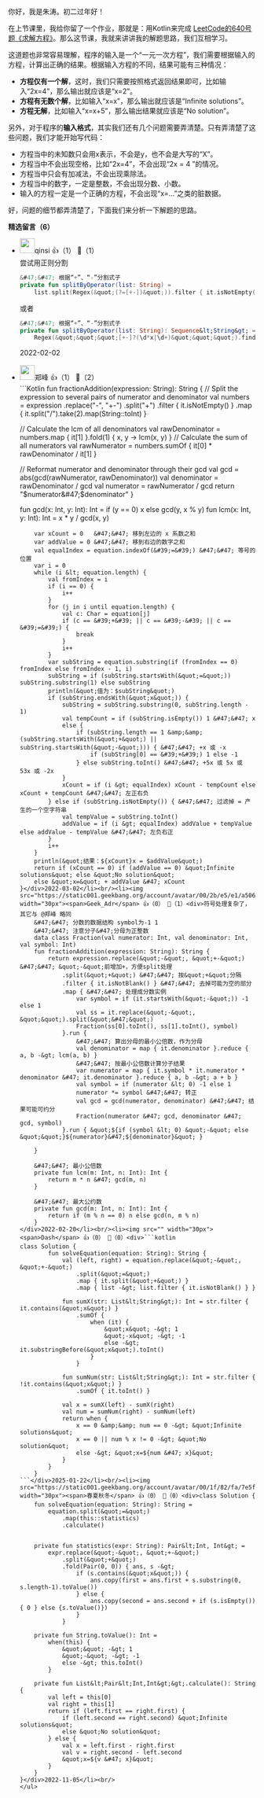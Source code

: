 你好，我是朱涛。初二过年好！

在上节课里，我给你留了一个作业，那就是：用Kotlin来完成 [LeetCode的640号题《求解方程》](https://leetcode-cn.com/problems/solve-the-equation/)。那么这节课，我就来讲讲我的解题思路，我们互相学习。

这道题也非常容易理解，程序的输入是一个“一元一次方程”，我们需要根据输入的方程，计算出正确的结果。根据输入方程的不同，结果可能有三种情况：

- **方程仅有一个解**，这时，我们只需要按照格式返回结果即可，比如输入“2x=4”，那么输出就应该是“x=2”。
- **方程有无数个解**，比如输入“x=x”，那么输出就应该是“Infinite solutions”。
- **方程无解**，比如输入“x=x+5”，那么输出结果就应该是“No solution”。

另外，对于程序的**输入格式**，其实我们还有几个问题需要弄清楚。只有弄清楚了这些问题，我们才能开始写代码：

- 方程当中的未知数只会用x表示，不会是y，也不会是大写的“X”。
- 方程当中不会出现空格，比如“2x=4”，不会出现“2x = 4 ”的情况。
- 方程当中只会有加减法，不会出现乘除法。
- 方程当中的数字，一定是整数，不会出现分数、小数。
- 输入的方程一定是一个正确的方程，不会出现“x=…”之类的脏数据。

好，问题的细节都弄清楚了，下面我们来分析一下解题的思路。
<div><strong>精选留言（6）</strong></div><ul>
<li><img src="https://static001.geekbang.org/account/avatar/00/19/70/67/0c1359c2.jpg" width="30px"><span>qinsi</span> 👍（1） 💬（1）<div>尝试用正则分割

```kotlin
&#47;&#47; 根据“+”、“-”分割式子
private fun splitByOperator(list: String) =
    list.split(Regex(&quot;(?=[+-])&quot;)).filter { it.isNotEmpty() }
```

或者

```kotlin
&#47;&#47; 根据“+”、“-”分割式子
private fun splitByOperator(list: String): Sequence&lt;String&gt; =
    Regex(&quot;&quot;&quot;[+-]?(\d*x|\d+)&quot;&quot;&quot;).findAll(list).map { it.value }
```
</div>2022-02-02</li><br/><li><img src="https://static001.geekbang.org/account/avatar/00/10/f9/c5/95b97dfa.jpg" width="30px"><span>郑峰</span> 👍（1） 💬（2）<div>```Kotlin
fun fractionAddition(expression: String): String {
  &#47;&#47; Split the expression to several pairs of numerator and denominator
  val numbers = expression
    .replace(&quot;-&quot;, &quot;+-&quot;)
    .split(&quot;+&quot;)
    .filter { it.isNotEmpty() }
    .map { it.split(&quot;&#47;&quot;).take(2).map(String::toInt) }

  &#47;&#47; Calculate the lcm of all denominators
  val rawDenominator = numbers.map { it[1] }.fold(1) { x, y -&gt; lcm(x, y) }
  &#47;&#47; Calculate the sum of all numerators
  val rawNumerator = numbers.sumOf { it[0] * rawDenominator &#47; it[1] }

  &#47;&#47; Reformat numerator and denominator through their gcd
  val gcd = abs(gcd(rawNumerator, rawDenominator))
  val denominator = rawDenominator &#47; gcd
  val numerator = rawNumerator &#47; gcd
  return &quot;$numerator&#47;$denominator&quot;
}

fun gcd(x: Int, y: Int): Int = if (y == 0) x else gcd(y, x % y)
fun lcm(x: Int, y: Int): Int = x * y &#47; gcd(x, y)
```</div>2022-02-02</li><br/><li><img src="https://static001.geekbang.org/account/avatar/00/14/71/c1/cbc55e06.jpg" width="30px"><span>白乾涛</span> 👍（0） 💬（1）<div>fun solveEquation(equation: String): String { &#47;&#47; x+5-3+2x=6+x-2
    var xCount = 0   &#47;&#47; 移到左边的 x 系数之和
    var addValue = 0 &#47;&#47; 移到右边的数字之和
    val equalIndex = equation.indexOf(&#39;=&#39;) &#47;&#47; 等号的位置
    var i = 0
    while (i &lt; equation.length) {
        val fromIndex = i
        if (i == 0) {
            i++
        }
        for (j in i until equation.length) {
            val c: Char = equation[j]
            if (c == &#39;+&#39; || c == &#39;-&#39; || c == &#39;=&#39;) {
                break
            }
            i++
        }
        var subString = equation.substring(if (fromIndex == 0) fromIndex else fromIndex - 1, i)
        subString = if (subString.startsWith(&quot;=&quot;)) subString.substring(1) else subString
        println(&quot;值为：$subString&quot;)
        if (subString.endsWith(&quot;x&quot;)) {
            subString = subString.substring(0, subString.length - 1)
            val tempCount = if (subString.isEmpty()) 1 &#47;&#47; x
            else {
                if (subString.length == 1 &amp;&amp; (subString.startsWith(&quot;+&quot;) || subString.startsWith(&quot;-&quot;))) { &#47;&#47; +x 或 -x
                    if (subString[0] == &#39;+&#39;) 1 else -1
                } else subString.toInt() &#47;&#47; +5x 或 5x 或 53x 或 -2x
            }
            xCount = if (i &gt; equalIndex) xCount - tempCount else xCount + tempCount &#47;&#47; 左正右负
        } else if (subString.isNotEmpty()) { &#47;&#47; 过滤掉 = 产生的一个空字符串
            val tempValue = subString.toInt()
            addValue = if (i &gt; equalIndex) addValue + tempValue else addValue - tempValue &#47;&#47; 左负右正
        }
        i++
    }
    println(&quot;结果：${xCount}x = $addValue&quot;)
    return if (xCount == 0) if (addValue == 0) &quot;Infinite solutions&quot; else &quot;No solution&quot;
    else &quot;x=&quot; + addValue &#47; xCount
}</div>2022-03-02</li><br/><li><img src="https://static001.geekbang.org/account/avatar/00/2b/e5/e1/a5064f88.jpg" width="30px"><span>Geek_Adr</span> 👍（0） 💬（1）<div>符号处理复杂了，其它与 @郑峰 略同
    &#47;&#47; 分数的数据结构 symbol为-1 1
    &#47;&#47; 注意分子&#47;分母为正整数
    data class Fraction(val numerator: Int, val denominator: Int, val symbol: Int)
    fun fractionAddition(expression: String): String {
        return expression.replace(&quot;-&quot;, &quot;+-&quot;) &#47;&#47; &quot;-&quot;前增加+，方便split处理
            .split(&quot;+&quot;) &#47;&#47; 按&quot;+&quot;分隔
            .filter { it.isNotBlank() } &#47;&#47; 去掉可能为空的部分
            .map { &#47;&#47; 处理成分数实例
                var symbol = if (it.startsWith(&quot;-&quot;)) -1 else 1
                val ss = it.replace(&quot;-&quot;, &quot;&quot;).split(&quot;&#47;&quot;)
                Fraction(ss[0].toInt(), ss[1].toInt(), symbol)
            }.run {
                &#47;&#47; 算出分母的最小公倍数，作为分母
                val denominator = map { it.denominator }.reduce { a, b -&gt; lcm(a, b) }
                &#47;&#47; 按最小公倍数计算分子结果
                var numerator = map { it.symbol * it.numerator * denominator &#47; it.denominator }.reduce { a, b -&gt; a + b }
                val symbol = if (numerator &lt; 0) -1 else 1
                numerator *= symbol &#47;&#47; 转正
                val gcd = gcd(numerator, denominator) &#47;&#47; 结果可能可约分
                Fraction(numerator &#47; gcd, denominator &#47; gcd, symbol)
            }.run { &quot;${if (symbol &lt; 0) &quot;-&quot; else &quot;&quot;}${numerator}&#47;${denominator}&quot; }

    }

    &#47;&#47; 最小公倍数
    private fun lcm(m: Int, n: Int): Int {
        return m * n &#47; gcd(m, n)
    }

    &#47;&#47; 最大公约数
    private fun gcd(m: Int, n: Int): Int {
        return if (m % n == 0) n else gcd(n, m % n)
    }
</div>2022-02-20</li><br/><li><img src="" width="30px"><span>Dash</span> 👍（0） 💬（0）<div>```kotlin
class Solution {
        fun solveEquation(equation: String): String {
            val (left, right) = equation.replace(&quot;-&quot;, &quot;+-&quot;)
                .split(&quot;=&quot;)
                .map { it.split(&quot;+&quot;) }
                .map { list -&gt; list.filter { it.isNotBlank() } }

            fun sumX(str: List&lt;String&gt;): Int = str.filter { it.contains(&quot;x&quot;) }
                .sumOf {
                    when (it) {
                        &quot;x&quot; -&gt; 1
                        &quot;-x&quot; -&gt; -1
                        else -&gt; it.substringBefore(&quot;x&quot;).toInt()
                    }
                }

            fun sumNum(str: List&lt;String&gt;): Int = str.filter { !it.contains(&quot;x&quot;) }
                .sumOf { it.toInt() }

            val x = sumX(left) - sumX(right)
            val num = sumNum(right) - sumNum(left)
            return when {
                x == 0 &amp;&amp; num == 0 -&gt; &quot;Infinite solutions&quot;
                x == 0 || num % x != 0 -&gt; &quot;No solution&quot;
                else -&gt; &quot;x=${num &#47; x}&quot;
            }
        }
    }
```</div>2025-01-22</li><br/><li><img src="https://static001.geekbang.org/account/avatar/00/1f/82/fa/7e5f7a0a.jpg" width="30px"><span>春夏秋冬</span> 👍（0） 💬（0）<div>class Solution {
    fun solveEquation(equation: String): String =
        equation.split(&quot;=&quot;)
            .map(this::statistics)
            .calculate()


    private fun statistics(expr: String): Pair&lt;Int, Int&gt; =
        expr.replace(&quot;-&quot;, &quot;+-&quot;)
            .split(&quot;+&quot;)
            .fold(Pair(0, 0)) { ans, s -&gt;
                if (s.contains(&quot;x&quot;)) {
                    ans.copy(first = ans.first + s.substring(0, s.length-1).toValue())
                } else {
                    ans.copy(second = ans.second + if (s.isEmpty()) { 0 } else {s.toValue()})
                }
            }

    private fun String.toValue(): Int =
        when(this) {
            &quot;&quot; -&gt; 1
            &quot;-&quot; -&gt; -1
            else -&gt; this.toInt()
        }

    private fun List&lt;Pair&lt;Int,Int&gt;&gt;.calculate(): String {
        val left = this[0]
        val right = this[1]
        return if (left.first == right.first) {
            if (left.second == right.second) &quot;Infinite solutions&quot;
            else &quot;No solution&quot;
        } else {
            val x = left.first - right.first
            val v = right.second - left.second
            &quot;x=${v &#47; x}&quot;
        }
    }
}</div>2022-11-05</li><br/>
</ul>